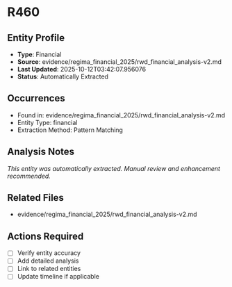 # R460

## Entity Profile
- **Type**: Financial
- **Source**: evidence/regima_financial_2025/rwd_financial_analysis-v2.md
- **Last Updated**: 2025-10-12T03:42:07.956076
- **Status**: Automatically Extracted

## Occurrences
- Found in: evidence/regima_financial_2025/rwd_financial_analysis-v2.md
- Entity Type: financial
- Extraction Method: Pattern Matching

## Analysis Notes
*This entity was automatically extracted. Manual review and enhancement recommended.*

## Related Files
- evidence/regima_financial_2025/rwd_financial_analysis-v2.md

## Actions Required
- [ ] Verify entity accuracy
- [ ] Add detailed analysis
- [ ] Link to related entities
- [ ] Update timeline if applicable
